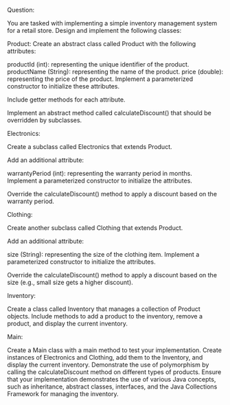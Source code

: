 Question:

You are tasked with implementing a simple inventory management system for a retail store. Design and implement the following classes:

Product:
Create an abstract class called Product with the following attributes:

productId (int): representing the unique identifier of the product.
productName (String): representing the name of the product.
price (double): representing the price of the product.
Implement a parameterized constructor to initialize these attributes.

Include getter methods for each attribute.

Implement an abstract method called calculateDiscount() that should be overridden by subclasses.

Electronics:

Create a subclass called Electronics that extends Product.

Add an additional attribute:

warrantyPeriod (int): representing the warranty period in months.
Implement a parameterized constructor to initialize the attributes.

Override the calculateDiscount() method to apply a discount based on the warranty period.

Clothing:

Create another subclass called Clothing that extends Product.

Add an additional attribute:

size (String): representing the size of the clothing item.
Implement a parameterized constructor to initialize the attributes.

Override the calculateDiscount() method to apply a discount based on the size (e.g., small size gets a higher discount).




Inventory:

Create a class called Inventory that manages a collection of Product objects.
Include methods to add a product to the inventory, remove a product, and display the current inventory.

Main:

Create a Main class with a main method to test your implementation.
Create instances of Electronics and Clothing, add them to the Inventory, and display the current inventory.
Demonstrate the use of polymorphism by calling the calculateDiscount method on different types of products.
Ensure that your implementation demonstrates the use of various Java concepts, such as inheritance, abstract classes, interfaces, and the Java Collections Framework for managing the inventory.
